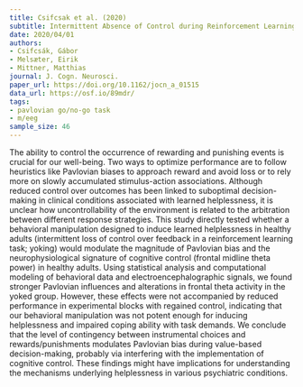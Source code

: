 ```yaml
---
title: Csifcsak et al. (2020)
subtitle: Intermittent Absence of Control during Reinforcement Learning Interferes with Pavlovian Bias in Action Selection
date: 2020/04/01
authors:
- Csifcsák, Gábor
- Melsæter, Eirik
- Mittner, Matthias
journal: J. Cogn. Neurosci.
paper_url: https://doi.org/10.1162/jocn_a_01515
data_url: https://osf.io/89mdr/
tags:
- pavlovian go/no-go task
- m/eeg
sample_size: 46
---
```


The ability to control the occurrence of rewarding and punishing events is crucial for our well-being. Two ways to optimize performance are to follow heuristics like Pavlovian biases to approach reward and avoid loss or to rely more on slowly accumulated stimulus-action associations. Although reduced control over outcomes has been linked to suboptimal decision-making in clinical conditions associated with learned helplessness, it is unclear how uncontrollability of the environment is related to the arbitration between different response strategies. This study directly tested whether a behavioral manipulation designed to induce learned helplessness in healthy adults (intermittent loss of control over feedback in a reinforcement learning task; yoking) would modulate the magnitude of Pavlovian bias and the neurophysiological signature of cognitive control (frontal midline theta power) in healthy adults. Using statistical analysis and computational modeling of behavioral data and electroencephalographic signals, we found stronger Pavlovian influences and alterations in frontal theta activity in the yoked group. However, these effects were not accompanied by reduced performance in experimental blocks with regained control, indicating that our behavioral manipulation was not potent enough for inducing helplessness and impaired coping ability with task demands. We conclude that the level of contingency between instrumental choices and rewards/punishments modulates Pavlovian bias during value-based decision-making, probably via interfering with the implementation of cognitive control. These findings might have implications for understanding the mechanisms underlying helplessness in various psychiatric conditions.
